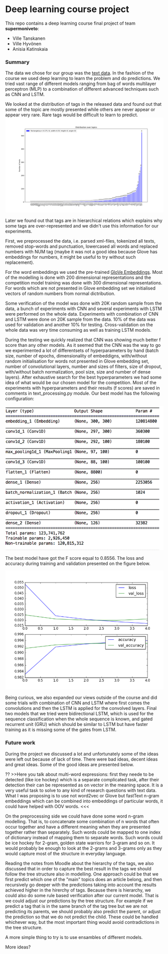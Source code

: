 # Deep learning course project

This repo contains a deep learning course final project of team **supermoniveto**:
- Ville Tanskanen
- Ville Hyvönen
- Anisia Katinskaia

### Summary

The data we chose for our group was the [text data](https://keras.io/datasets/#reuters-newswire-topics-classification).
In the fashion of the course we used deep learning to learn the problem and do predictions.
We tried vast range of different models ranging from bag of words multilayer perceptron (MLP) to a combination of
different advanced techniques such as CNN and LSTM.

We looked at the distribution of tags in the released data and found out that some of the topic are mostly presented
 while others are never appear or appear very rare. Rare tags would be difficult to learn to predict.
![](Figure_1.png)

Later we found out that tags are in hierarchical relations which explains why some tags are over-represented and we didn't
use this information for our experiments.

First, we preprocessed the data, i.e. parsed xml-files, tokenized all texts, removed stop-words and punctuation,
lowercased all words and replaced numbers with NUM tag (maybe it was not a good idea because Glove has embeddings
for numbers, it might be useful to try without such replacement).


For the word embeddings we used the pre-trained [GloVe Embeddings](https://nlp.stanford.edu/projects/glove/).
Most of the modelling is done with 200 dimensional representations and the competition model training was done with
300 dimensional representations. For words which are not presented in Glove embedding set we initialised vectors
of random numbers from normal dictribution.

Some verification of the model was done with 20K random sample from the data, a bunch of experiments with CNN and
several experiments with LSTM were performed on the whole data. Experiments with combination of CNN and LSTM were done on
20K sample from the data.
10% of the data was used for validation and another 10% for testing. Cross-validation on the whole data was very time
consuming as well as training LSTM models.

During the testing we quickly realized that CNN was showing much better f score than any other models. As it seemed that
the CNN was the way to go we experimented a lot of differentsets of hyperparameters by hand (batch size, number of epochs,
dimensionality of embeddigns, with/without random initialisation for words not presented in Glove embedding set, number of
convolutional layers, number and sizes of filters, size of dropout, with/without batch normalization, pool size, size and
number of dense layers). After exhaustive search for the best hyperparameters we had some idea of what would be
our chosen model for the competition. Most of the experiments with hyperparameters and their results (f scores) are
saved in comments in text_processing.py module. Our best model has the following configuration:

![](CNN_conf.png)

The best model have got the F score equal to 0.8556. The loss and accuracy during training and validation presented on the
figure below.

![](loss_acc.png)

Being curious, we also expanded our views outside of the course and did some trials
with combination of CNN and LSTM where first comes the convolutions and then the LSTM is applied for the convolved layers.
Final two models that we tried were bidirectional LSTM, which is used for the sequence classification when the whole sequence
is known, and gated recurrent unit (GRU) which should be similar to LSTM but have faster training as it is missing some
of the gates from LSTM.


### Future work

During the project we discussed a lot and unfortunately some of the ideas were left out because of lack of time.
There were bad ideas, decent ideas and great ideas. Some of the good ideas are presented below.

?? >>Here you talk about multi-word expressions: first they neede to be detected (like ice hockey) which is a separate
complicated task, after their detection their can be represented as on vector in the meaning space. It is a very useful
task to solve to any kind of research questions with text data. What I was proposing is to use not word2vec or Glove but
fastText n-gram embeddings which can be combined into embeddings of particular words, it could have helped with OOV words.
<<<

On the preprocessing side we could have done some word n-gram modelling.
That is, to concatenate some combination of n words that often occur together and have a different meaning when
 they are presented together rather than separately. Such words could be mapped to one index of dictionary instead
  of mapping them to separate words. Such words could be ice hockey for 2-gram, golden state warriors for 3-gram and so on.
   It would probably be enough to look at the 2-grams and 3-grams only as they would capture most of the structure
   in everyday language.

Reading the notes from Moodle about the hierarchy of the tags, we also discussed that in order to capture the best result
in the tags we should follow the tree structure also in modelling. One approach could be that we first predict which one
of the "main" topics does an article belong, and then recursively go deeper with the predictions taking into account
the results achieved higher in the hirerchy of tags. Because there is hierarchy, we could also do some rule based
verification after our current model. That is we could adjust our predictions by the tree structure.
For example if we predict a tag that is in the same branch of the tag tree but we are not predicting its parents,
we should probably also predict the parent, or adjust the prediction so that we do not predict the child.
These could be handled whichever way, but the most important thing would avoid contradictions in the tree structure.

A more simple thing to try is to use ensambles of different models.

More ideas?
